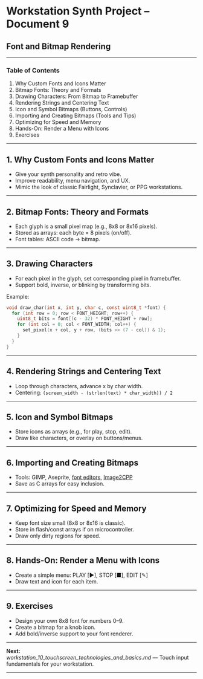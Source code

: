 # Workstation Synth Project – Document 9  
## Font and Bitmap Rendering

---

### Table of Contents

1. Why Custom Fonts and Icons Matter
2. Bitmap Fonts: Theory and Formats
3. Drawing Characters: From Bitmap to Framebuffer
4. Rendering Strings and Centering Text
5. Icon and Symbol Bitmaps (Buttons, Controls)
6. Importing and Creating Bitmaps (Tools and Tips)
7. Optimizing for Speed and Memory
8. Hands-On: Render a Menu with Icons
9. Exercises

---

## 1. Why Custom Fonts and Icons Matter

- Give your synth personality and retro vibe.
- Improve readability, menu navigation, and UX.
- Mimic the look of classic Fairlight, Synclavier, or PPG workstations.

---

## 2. Bitmap Fonts: Theory and Formats

- Each glyph is a small pixel map (e.g., 8x8 or 8x16 pixels).
- Stored as arrays: each byte = 8 pixels (on/off).
- Font tables: ASCII code → bitmap.

---

## 3. Drawing Characters

- For each pixel in the glyph, set corresponding pixel in framebuffer.
- Support bold, inverse, or blinking by transforming bits.

Example:  
```c
void draw_char(int x, int y, char c, const uint8_t *font) {
  for (int row = 0; row < FONT_HEIGHT; row++) {
    uint8_t bits = font[(c - 32) * FONT_HEIGHT + row];
    for (int col = 0; col < FONT_WIDTH; col++) {
      set_pixel(x + col, y + row, (bits >> (7 - col)) & 1);
    }
  }
}
```

---

## 4. Rendering Strings and Centering Text

- Loop through characters, advance x by char width.
- Centering: `(screen_width - (strlen(text) * char_width)) / 2`

---

## 5. Icon and Symbol Bitmaps

- Store icons as arrays (e.g., for play, stop, edit).
- Draw like characters, or overlay on buttons/menus.

---

## 6. Importing and Creating Bitmaps

- Tools: GIMP, Aseprite, [font editors](https://fontstruct.com/), [Image2CPP](https://javl.github.io/image2cpp/)
- Save as C arrays for easy inclusion.

---

## 7. Optimizing for Speed and Memory

- Keep font size small (8x8 or 8x16 is classic).
- Store in flash/const arrays if on microcontroller.
- Draw only dirty regions for speed.

---

## 8. Hands-On: Render a Menu with Icons

- Create a simple menu: PLAY [▶], STOP [■], EDIT [✎]
- Draw text and icon for each item.

---

## 9. Exercises

- Design your own 8x8 font for numbers 0–9.
- Create a bitmap for a knob icon.
- Add bold/inverse support to your font renderer.

---

**Next:**  
*workstation_10_touchscreen_technologies_and_basics.md* — Touch input fundamentals for your workstation.

---
